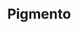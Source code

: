---
title: "Pigmento"
url: /ciudad-autonoma-de-buenos-aires/pigmento-avenida-santa-fe/
shop: perfumería
---